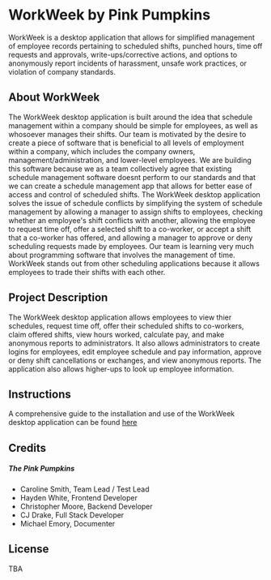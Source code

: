 # WorkWeek by Pink Pumpkins
WorkWeek is a desktop application that allows for simplified management of employee records pertaining to scheduled shifts, punched hours, time off requests and approvals, write-ups/corrective actions, and options to anonymously report incidents of harassment, unsafe work practices, or violation of company standards.

## About WorkWeek
<!--Answers the following questions:
- What was our motivation?
- Why are we building this?
- What problems does it solve?
- What are we learning?
- What makes our project stand out? (include a list features)-->
The WorkWeek desktop application is built around the idea that schedule management within a company should be simple for employees, as well as whosoever manages their shifts.  Our team is motivated by the desire to create a piece of software that is beneficial to all levels of employment within a company, which includes the company owners, management/administration, and lower-level employees.  We are building this software because we as a team collectively agree that existing schedule management software doesnt perform to our standards and that we can create a schedule management app that allows for better ease of access and control of scheduled shifts.  The WorkWeek desktop application solves the issue of schedule conflicts by simplifying the system of schedule management by allowing a manager to assign shifts to employees, checking whether an employee's shift conflicts with another, allowing the employee to request time off, offer a selected shift to a co-worker, or accept a shift that a co-worker has offered, and allowing a manager to approve or deny scheduling requests made by employees.  Our team is learning very much about programming software that involves the management of time.  WorkWeek stands out from other scheduling applications because it allows employees to trade their shifts with each other.

## Project Description
<!--Answers the following questions:
- What does the application do?
- What technology did we use?
- What challenges did we face?
- What do we hope to implement in the future?-->
The WorkWeek desktop application allows employees to view thier schedules, request time off, offer their scheduled shifts to co-workers, claim offered shifts, view hours worked, calculate pay, and make anonymous reports to administrators.  It also allows administrators to create logins for employees, edit employee schedule and pay information, approve or deny shift cancellations or exchanges, and view anonymous reports.  The application also allows higher-ups to look up employee information.

## Instructions
A comprehensive guide to the installation and use of the WorkWeek desktop application can be found [here](docs/instructions/)


## Credits
##### The Pink Pumpkins
- Caroline Smith, Team Lead / Test Lead
- Hayden White, Frontend Developer
- Christopher Moore, Backend Developer
- CJ Drake, Full Stack Developer
- Michael Emory, Documenter

## License
TBA

